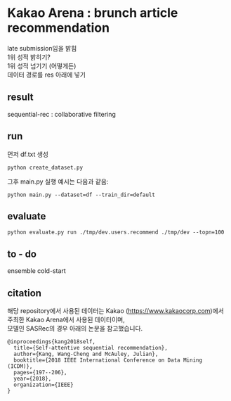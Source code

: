 # Kakao Arena : brunch article recommendation
late submission임을 밝힘  
1위 성적 밝히기?   
1위 성적 넘기기 (어떻게든)  
데이터 경로를 res 아래에 넣기

## result  
sequential-rec : collaborative filtering   

## run  
먼저 df.txt 생성  
```
python create_dataset.py
```

그후 main.py 실행 예시는 다음과 같음:  
```
python main.py --dataset=df --train_dir=default
```

## evaluate 
```
python evaluate.py run ./tmp/dev.users.recommend ./tmp/dev --topn=100
```
## to - do  
ensemble
cold-start

## citation
해당 repository에서 사용된 데이터는 Kakao (https://www.kakaocorp.com)에서 주최한 Kakao Arena에서 사용된 데이터이며,   
모델인 SASRec의 경우 아래의 논문을 참고했습니다.  
```
@inproceedings{kang2018self,
  title={Self-attentive sequential recommendation},
  author={Kang, Wang-Cheng and McAuley, Julian},
  booktitle={2018 IEEE International Conference on Data Mining (ICDM)},
  pages={197--206},
  year={2018},
  organization={IEEE}
}
```
